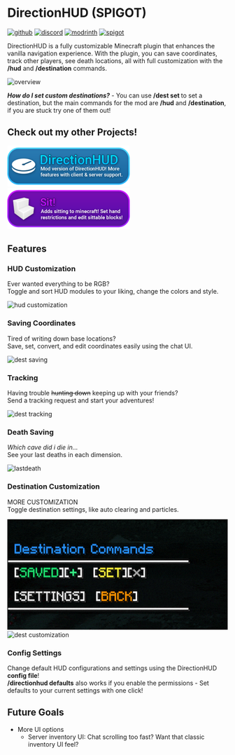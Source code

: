 # DirectionHUD (SPIGOT)
[![github](https://img.shields.io/github/issues/Oth3r/DirectionHUD?label=Issues)](https://github.com/Oth3r/DirectionHUD/issues)  [![discord](https://dcbadge.vercel.app/api/server/Mec6yNQ9B7?style=flat)](https://discord.gg/Mec6yNQ9B7) [![modrinth](https://img.shields.io/modrinth/dt/directionhud-plugin?label=Modrinth&logo=modrinth)](https://modrinth.com/mod/directionhud-plugin) [![spigot](https://pluginbadges.glitch.me/api/v1/dl/Spigot-orange.svg?spigot=directionhud.111247&style=flat)](https://www.spigotmc.org/resources/directionhud.111247/)

DirectionHUD is a fully customizable Minecraft plugin that enhances the vanilla navigation experience.
With the plugin, you can save coordinates, track other players, see death locations, all with full customization with the **/hud** and **/destination** commands.

![overview](https://github.com/Oth3r/DirectionHUD/blob/master/media/directionhud%20overview.gif?raw=true)

***How do I set custom destinations?*** - You can use **/dest set <XYZ>** to set a destination, but the main commands for the mod are **/hud** and **/destination**, if you are stuck try one of them out!
## Check out my other Projects!
[![DirectionHUD badge](https://github.com/Oth3r/DirectionHUD/blob/master/media/mod-badge-port.png?raw=true)](https://modrinth.com/mod/directionhud)
[![Sit! badge](https://github.com/Oth3r/Sit/blob/master/media/badge.png?raw=true)](https://modrinth.com/mod/sit!)

## Features
### HUD Customization
Ever wanted everything to be RGB?
\
Toggle and sort HUD modules to your liking, change the colors and style.

![hud customization](https://github.com/Oth3r/DirectionHUD/blob/master/media/hud%20customization.gif?raw=true)

### Saving Coordinates
Tired of writing down base locations?
\
Save, set, convert, and edit coordinates easily using the chat UI.

![dest saving](https://github.com/Oth3r/DirectionHUD/blob/master/media/dest%20saving.gif?raw=true)

### Tracking
Having trouble ~~hunting down~~ keeping up with your friends?
\
Send a tracking request and start your adventures!

![dest tracking](https://github.com/Oth3r/DirectionHUD/blob/master/media/tracking.gif?raw=true)

### Death Saving
*Which cave did i die in...*
\
See your last deaths in each dimension.

![lastdeath](https://github.com/Oth3r/DirectionHUD/blob/master/media/lastdeath.gif?raw=true)

### Destination Customization
MORE CUSTOMIZATION
\
Toggle destination settings, like auto clearing and particles.

![adaptive dest](https://github.com/Oth3r/DirectionHUD/blob/master/media/adaptive%20dest.gif?raw=true)
\
![dest customization](https://github.com/Oth3r/DirectionHUD/blob/master/media/dest%20customization.gif?raw=true)

### Config Settings
Change default HUD configurations and settings using the DirectionHUD **config file**! 
\
**/directionhud defaults** also works if you enable the permissions - Set defaults to your current settings with one click!

## Future Goals
* More UI options
  * Server inventory UI: Chat scrolling too fast? Want that classic inventory UI feel? 
